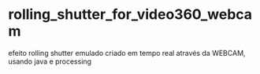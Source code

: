 # rolling_shutter_for_video360_webcam
 efeito rolling shutter emulado criado em tempo real através da WEBCAM, usando java e processing

